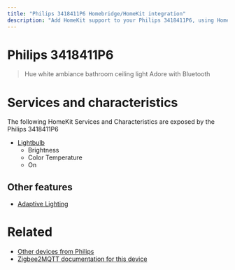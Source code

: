 ```yaml
---
title: "Philips 3418411P6 Homebridge/HomeKit integration"
description: "Add HomeKit support to your Philips 3418411P6, using Homebridge, Zigbee2MQTT and homebridge-z2m."
---
```

<!---
This file has been GENERATED using src/docgen/docgen.ts
DO NOT EDIT THIS FILE MANUALLY!
-->
# Philips 3418411P6
> Hue white ambiance bathroom ceiling light Adore with Bluetooth


# Services and characteristics
The following HomeKit Services and Characteristics are exposed by
the Philips 3418411P6

* [Lightbulb](../../light.md)
  * Brightness
  * Color Temperature
  * On

## Other features
* [Adaptive Lighting](../../light.md)

# Related
* [Other devices from Philips](../index.md#philips)
* [Zigbee2MQTT documentation for this device](https://www.zigbee2mqtt.io/devices/3418411P6.html)